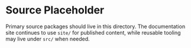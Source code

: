 <!-- SPDX-License-Identifier: MPL-2.0 -->
# Source Placeholder

Primary source packages should live in this directory. The documentation site
continues to use `site/` for published content, while reusable tooling may live
under `src/` when needed.
